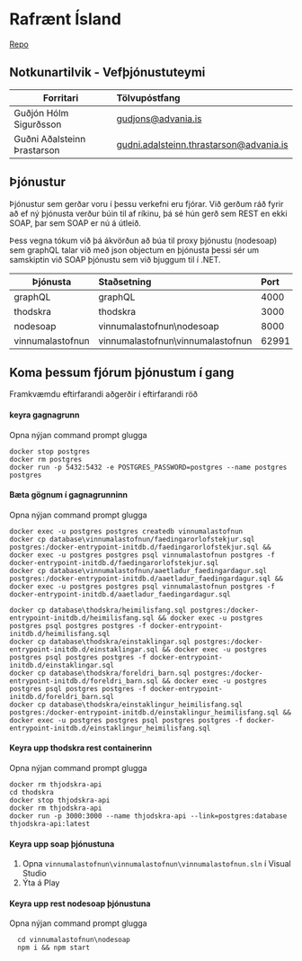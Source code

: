 # Rafrænt Ísland
 [Repo](https://github.com/guttih/rafraent-island)

## Notkunartilvik - Vefþjónustuteymi 
| Forritari                   | Tölvupóstfang                           |
| --------------------------- |:--------------------------------------- |
| Guðjón Hólm Sigurðsson      | gudjons@advania.is                      |
| Guðni Aðalsteinn Þrastarson | gudni.adalsteinn.thrastarson@advania.is |

## Þjónustur
Þjónustur sem gerðar voru í þessu verkefni eru fjórar.  Við gerðum ráð fyrir að ef ný þjónusta verður búin til af ríkinu, þá sé hún gerð sem REST en ekki SOAP, þar sem SOAP er nú á útleið.

Þess vegna tókum við þá ákvörðun að búa til proxy þjónustu (nodesoap) sem graphQL talar við með json objectum en þjónusta þessi sér um samskiptin við SOAP þjónustu sem við bjuggum til í .NET.


| Þjónusta              | Staðsetning                       | Port  |
| --------------------- |:--------------------------------- |:----- |
| graphQL               | graphQL                           | 4000  |
| thodskra              | thodskra                          | 3000  |
| nodesoap              | vinnumalastofnun\nodesoap         | 8000  |
| vinnumalastofnun      | vinnumalastofnun\vinnumalastofnun | 62991 |


## Koma þessum fjórum þjónustum í gang
Framkvæmdu eftirfarandi aðgerðir í eftirfarandi röð


#### keyra gagnagrunn
Opna nýjan command prompt glugga
````
docker stop postgres
docker rm postgres
docker run -p 5432:5432 -e POSTGRES_PASSWORD=postgres --name postgres postgres
````

#### Bæta gögnum í gagnagrunninn
Opna nýjan command prompt glugga
````
docker exec -u postgres postgres createdb vinnumalastofnun
docker cp database\vinnumalastofnun/faedingarorlofstekjur.sql postgres:/docker-entrypoint-initdb.d/faedingarorlofstekjur.sql && docker exec -u postgres postgres psql vinnumalastofnun postgres -f docker-entrypoint-initdb.d/faedingarorlofstekjur.sql
docker cp database\vinnumalastofnun/aaetladur_faedingardagur.sql postgres:/docker-entrypoint-initdb.d/aaetladur_faedingardagur.sql && docker exec -u postgres postgres psql vinnumalastofnun postgres -f docker-entrypoint-initdb.d/aaetladur_faedingardagur.sql

docker cp database\thodskra/heimilisfang.sql postgres:/docker-entrypoint-initdb.d/heimilisfang.sql && docker exec -u postgres postgres psql postgres postgres -f docker-entrypoint-initdb.d/heimilisfang.sql
docker cp database\thodskra/einstaklingar.sql postgres:/docker-entrypoint-initdb.d/einstaklingar.sql && docker exec -u postgres postgres psql postgres postgres -f docker-entrypoint-initdb.d/einstaklingar.sql
docker cp database\thodskra/foreldri_barn.sql postgres:/docker-entrypoint-initdb.d/foreldri_barn.sql && docker exec -u postgres postgres psql postgres postgres -f docker-entrypoint-initdb.d/foreldri_barn.sql
docker cp database\thodskra/einstaklingur_heimilisfang.sql postgres:/docker-entrypoint-initdb.d/einstaklingur_heimilisfang.sql && docker exec -u postgres postgres psql postgres postgres -f docker-entrypoint-initdb.d/einstaklingur_heimilisfang.sql

````
#### Keyra upp thodskra rest containerinn
Opna nýjan command prompt glugga
````
docker rm thjodskra-api
cd thodskra
docker stop thjodskra-api
docker rm thjodskra-api
docker run -p 3000:3000 --name thjodskra-api --link=postgres:database  thjodskra-api:latest
````

#### Keyra upp soap þjónustuna
 1. Opna `vinnumalastofnun\vinnumalastofnun\vinnumalastofnun.sln` í Visual Studio
 2. Ýta á Play

#### Keyra upp rest nodesoap þjónustuna
Opna nýjan command prompt glugga
```
  cd vinnumalastofnun\nodesoap
  npm i && npm start
 ```

